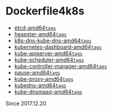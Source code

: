 # Dockerfile4k8s

- [etcd-amd64](https://hub.docker.com/r/dolphintwo/etcd-amd64)[`tags`](https://github.com/dolphintwo/Dockerfile4k8s/blob/master/etcd-amd64/README.md)
- [heapster-amd64](https://hub.docker.com/r/dolphintwo/heapster-amd64)[`tags`](https://github.com/dolphintwo/Dockerfile4k8s/blob/master/heapster-amd64/README.md)
- [k8s-dns-kube-dns-amd64](https://hub.docker.com/r/dolphintwo/k8s-dns-kube-dns-amd64)[`tags`](https://github.com/dolphintwo/Dockerfile4k8s/blob/master/k8s-dns-kube-dns-amd64/README.md)
- [kubernetes-dashboard-amd64](https://hub.docker.com/r/dolphintwo/kubernetes-dashboard-amd64)[`tags`](https://github.com/dolphintwo/Dockerfile4k8s/blob/master/kubernetes-dashboard-amd64/README.md)
- [kube-apiserver-amd64](https://hub.docker.com/r/dolphintwo/kube-apiserver-amd64)[`tags`](https://github.com/dolphintwo/Dockerfile4k8s/blob/master/kube-apiserver-amd64/README.md)
- [kube-scheduler-amd64](https://hub.docker.com/r/dolphintwo/kube-scheduler-amd64)[`tags`](https://github.com/dolphintwo/Dockerfile4k8s/blob/master/kube-scheduler-amd64/README.md)
- [kube-controller-manager-amd64](https://hub.docker.com/r/dolphintwo/kube-controller-manager-amd64)[`tags`](https://github.com/dolphintwo/Dockerfile4k8s/blob/master/kube-controller-manager-amd644/README.md)
- [pause-amd64](https://hub.docker.com/r/dolphintwo/pause-amd64)[`tags`](https://github.com/dolphintwo/Dockerfile4k8s/blob/master/pause-amd64/README.md)
- [kube-proxy-amd64](https://hub.docker.com/r/dolphintwo/kube-proxy-amd64)[`tags`](https://github.com/dolphintwo/Dockerfile4k8s/blob/master/kube-proxy-amd64/README.md)
- [kubedns-amd64](https://hub.docker.com/r/dolphintwo/kubedns-amd64)[`tags`](https://github.com/dolphintwo/Dockerfile4k8s/blob/master/kubedns-amd64/README.md)
- [kube-dnsmasq-amd64](https://hub.docker.com/r/dolphintwo/kube-dnsmasq-amd64)[`tags`](https://github.com/dolphintwo/Dockerfile4k8s/blob/master/kube-dnsmasq-amd64/README.md)


Since 2017.12.20
